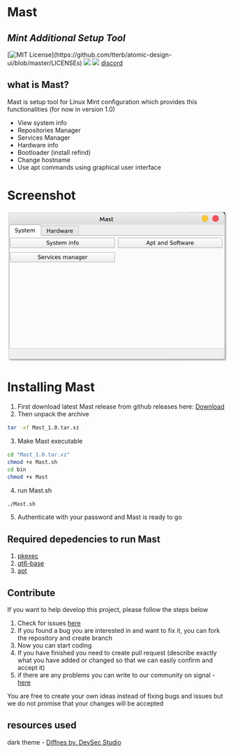 # Mast

## _Mint Additional Setup Tool_

[![MIT License](https://img.shields.io/apm/l/atomic-design-ui.svg?)](https://github.com/tterb/atomic-design-ui/blob/master/LICENSEs)
![](https://img.shields.io/badge/Qt-6.0-green.svg)
![](https://img.shields.io/badge/Qt-qmake-green.svg)
[discord](https://discord.gg/sJGExgpcSQ)
## what is Mast?
Mast is setup tool for Linux Mint configuration which provides this functionalities (for now in version 1.0)

- View system info
- Repositories Manager
- Services Manager
- Hardware info
- Bootloader (install refind)
- Change hostname
- Use apt commands using graphical user interface

# Screenshot
![Alt text](screenshot.png)


# Installing Mast
1. First download latest Mast release from github releases here: [Download](https://github.com/jakubiszon26/Mast/releases/tag/v1.0-alpha)
2. Then unpack the archive 
```bash
tar -xf Mast_1.0.tar.xz
```
3. Make Mast executable
```bash
cd "Mast_1.0.tar.xz"
chmod +x Mast.sh
cd bin
chmod +x Mast
```
4. run Mast.sh
```bash
./Mast.sh
```
5. Authenticate with your password and Mast is ready to go

## Required depedencies to run Mast
1. [pkexec](https://www.freedesktop.org/software/polkit/docs/0.105/pkexec.1.html)
2. [qt6-base](https://doc.qt.io/qt-6/linux.html)
3. [apt](https://www.debian.org/doc/manuals/apt-guide/ch2.pl.html)
 ## Contribute
 If you want to help develop this project, please follow the steps below
 1. Check for issues [here](https://github.com/jakubiszon26/Mast/issues)
 2. If you found a bug you are interested in and want to fix it, you can fork the repository and create branch
 3. Now you can start coding
 4. If you have finished you need to create pull request (describe exactly what you have added or changed so that we can easily confirm and accept it)
 5. if there are any problems you can write to our community on signal -  [here](https://signal.group/#CjQKIPk8nX35H14A8PIgy-5p40zxI8e8fquxCm1i2Wg1lyY9EhBn3vLNkKDft0WaVWummAYZ)
 
  You are free to create your own ideas instead of fixing bugs and issues but we do not promise that your changes will be accepted 
 
 
## resources used
dark theme - [Diffnes by. DevSec Studio](https://qss-stock.devsecstudio.com/templates/components/components3/diffnes/Diffnes.rar) 
